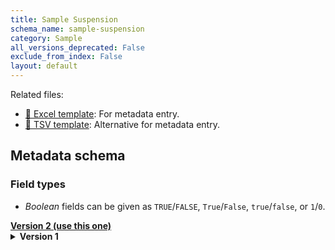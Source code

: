 ```yaml
---
title: Sample Suspension
schema_name: sample-suspension
category: Sample
all_versions_deprecated: False
exclude_from_index: False
layout: default
---
```


Related files:


- [📝 Excel template](https://raw.githubusercontent.com/hubmapconsortium/dataset-metadata-spreadsheet/main/sample-suspension/latest/sample-suspension.xlsx): For metadata entry.
- [📝 TSV template](https://raw.githubusercontent.com/hubmapconsortium/dataset-metadata-spreadsheet/main/sample-suspension/latest/sample-suspension.tsv): Alternative for metadata entry.




## Metadata schema

### Field types
- *Boolean* fields can be given as `TRUE`/`FALSE`, `True`/`False`, `true`/`false`, or `1`/`0`.  


<summary><a href="https://openview.metadatacenter.org/templates/https:%2F%2Frepo.metadatacenter.org%2Ftemplates%2F507d47ea-d71d-41ea-b0f3-86b569d4934c"><b>Version 2 (use this one)</b></a></summary>


<details markdown="1" ><summary><b>Version 1</b></summary>


<a name="version"></a>
##### [`version`](#version)
The version of the sample metadata specification used in the submission.

| constraint | value |
| --- | --- |
| enum | `1` |
| required | `True` |

<a name="sample_id"></a>
##### [`sample_id`](#sample_id)
The unique Submission ID for the sample assigned by the ingest portal. An example value might be "VAN0010-LK-152-162".

| constraint | value |
| --- | --- |
| required | `True` |

<a name="type"></a>
##### [`type`](#type)
Denotes the type of sample, used to validate the field entries.

| constraint | value |
| --- | --- |
| enum | `suspension` |
| required | `True` |

<a name="source_storage_time_value"></a>
##### [`source_storage_time_value`](#source_storage_time_value)
The amount of time that elapsed between when the source was generated and this sample was derived from the source. This would, for example, include how long the source was stored in a freezer.

| constraint | value |
| --- | --- |
| type | `number` |
| required | `True` |

<a name="source_storage_time_unit"></a>
##### [`source_storage_time_unit`](#source_storage_time_unit)
Time unit. Leave blank if not applicable.

| constraint | value |
| --- | --- |
| enum | `min`, `hours`, `days`, or `years` |
| required | `False` |
| required if | `source_storage_time_value` present |

<a name="preparation_media"></a>
##### [`preparation_media`](#preparation_media)
The media used during preparation of the sample.

| constraint | value |
| --- | --- |
| enum | `PFA (4%)`, `Buffered Formalin (10% NBF)`, `Non-Buffered Formalin (FOR)`, `1 x PBS`, `OCT`, `CMC`, `MACS Tissue Storage Solution`, `RNAlater`, `Methanol`, `Non-aldehyde based without acetic acid (NAA)`, `Non-aldehyde with acetic acid (ACA)`, `PAXgene tissue (PXT)`, `Allprotect tissue reagent (ALL)`, or `None` |
| required | `True` |

<a name="preparation_condition"></a>
##### [`preparation_condition`](#preparation_condition)
The condition under which the preparation occurred, such as whether the sample was placed in dry ice during the preparation.

| constraint | value |
| --- | --- |
| enum | `frozen in liquid nitrogen`, `frozen in liquid nitrogen vapor`, `frozen in ice`, `frozen in dry ice`, `frozen at -20 C`, `ambient temperature`, or `unknown` |
| required | `True` |

<a name="processing_time_value"></a>
##### [`processing_time_value`](#processing_time_value)
The amount of time that elapsed from beginning of sampling to the first preservation (time from when received in lab to preservation). This would, for example, represent how long it took to cut the tissue and freeze it. Leave blank if not applicable.

| constraint | value |
| --- | --- |
| type | `number` |
| required | `False` |

<a name="processing_time_unit"></a>
##### [`processing_time_unit`](#processing_time_unit)
Time unit. Leave blank if not applicable.

| constraint | value |
| --- | --- |
| required | `False` |
| enum | `min`, `hours`, or `days` |
| required if | `processing_time_value` present |

<a name="storage_media"></a>
##### [`storage_media`](#storage_media)
What was the sample preserved in.

| constraint | value |
| --- | --- |
| enum | `PFA (4%)`, `Buffered Formalin (10% NBF)`, `Non-Buffered Formalin (FOR)`, `1 x PBS`, `OCT Embedded`, `CMC Embedded`, `OCT Embedded Cryoprotected (sucrose)`, `Paraffin Embedded`, `MACS Tissue Storage Solution`, `RNAlater`, `Methanol`, `Tris-EDTA`, `70% ethanol`, `Serum + DMSO`, `DMSO (no serum)`, `PAXgene Tissue Kit (PXT)`, `Allprotect Tissue Reagent (ALL)`, `Sucrose Cryoprotection Solution`, `Carboxymethylcellulose (CMC)`, or `None` |
| required | `True` |

<a name="storage_method"></a>
##### [`storage_method`](#storage_method)
The method by which the sample was stored, after preparation and before the assay was performed.

| constraint | value |
| --- | --- |
| enum | `frozen in liquid nitrogen`, `frozen in liquid nitrogen vapor`, `frozen in ice`, `frozen in dry ice`, `frozen at -80 C`, `frozen at -20 C`, `refrigerator`, `ambient temperature`, `incubated at 37 C`, `none`, or `unknown` |
| required | `True` |

<a name="quality_criteria"></a>
##### [`quality_criteria`](#quality_criteria)
For example, RIN: 8.7. For suspensions, measured by visual inspection prior to cell lysis or defined by known parameters such as wells with several cells or no cells. This can be captured at a high level. "OK" or "not OK", or with more specificity such as "debris", "clump", "low clump". Leave blank if not applicable.

| constraint | value |
| --- | --- |
| required | `False` |

<a name="suspension_entity"></a>
##### [`suspension_entity`](#suspension_entity)
The type of single cell entity derived from isolation protocol.

| constraint | value |
| --- | --- |
| enum | `cell` or `nuclei` |
| required | `True` |

<a name="suspension_entity_number"></a>
##### [`suspension_entity_number`](#suspension_entity_number)
Total number of cell/nuclei yielded post dissociation and enrichment.

| constraint | value |
| --- | --- |
| type | `integer` |
| required | `True` |

<a name="suspension_enriched"></a>
##### [`suspension_enriched`](#suspension_enriched)
Was the cell/nuclei population enriched?

| constraint | value |
| --- | --- |
| enum | `yes` or `no` |
| required | `True` |

<a name="suspension_enriched_target"></a>
##### [`suspension_enriched_target`](#suspension_enriched_target)
If the suspension was enriched, then this is the target of the enrichment. Leave blank if not applicable.

| constraint | value |
| --- | --- |
| required | `False` |

<a name="notes"></a>
##### [`notes`](#notes)
Notes. Leave blank if not applicable.

| constraint | value |
| --- | --- |
| required | `False` |

</details>


<br>

